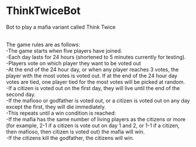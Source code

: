 # ThinkTwiceBot
Bot to play a mafia variant called Think Twice<br/><br/>

The game rules are as follows:<br/>
-The game starts when five players have joined.<br/>
-Each day lasts for 24 hours (shortened to 5 minutes currently for testing).<br/>
-Players vote on which player they want to be voted out<br/>
-At the end of the 24 hour day, or when any player reaches 3 votes, the player with the most votes is voted out. If at the end of the 24 hour day votes are tied, one player tied for the most votes will be picked at random.<br/>
-If a citizen is voted out on the first day, they will live until the end of the second day.<br/>
-If the mafioso or godfather is voted out, or a citizen is voted out on any day except the first, they will die immediately.<br/>
-This repeats until a win condition is reached:<br/>
  -If the mafia has the same number of living players as the citizens or more (for example, 2-1 if a citizen is vote out on day 1 and 2,      or 1-1 if a citizen, then mafioso, then citizen is voted out) the mafia will win.<br/>
  -If the citizens kill the godfather, the citizens will win.<br/>
